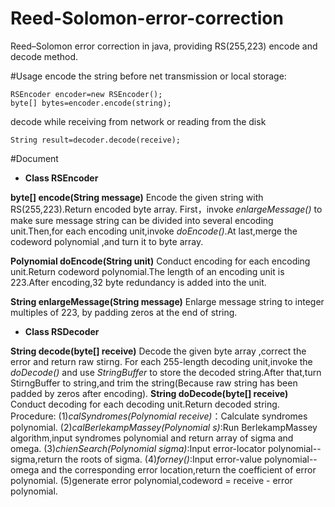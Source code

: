# Reed-Solomon-error-correction
Reed–Solomon error correction in java, providing RS(255,223) encode and decode method.

#Usage
encode the string before net transmission or local storage:
  

    RSEncoder encoder=new RSEncoder();
    byte[] bytes=encoder.encode(string);

decode while receiving from network or reading from the disk

    String result=decoder.decode(receive);
#Document

 - **Class RSEncoder**

**byte[] encode(String message)**
Encode the given string with RS(255,223).Return encoded byte array.
First，invoke *enlargeMessage()* to make sure message string can be divided into several encoding unit.Then,for each encoding unit,invoke *doEncode()*.At last,merge the codeword polynomial ,and turn it to byte array.

**Polynomial doEncode(String unit)**
Conduct encoding for each encoding unit.Return codeword polynomial.The length of an encoding unit is 223.After encoding,32 byte redundancy is added into the unit.

**String enlargeMessage(String message)**
Enlarge message string to integer multiples of 223, by padding zeros at the end of string. 

- **Class RSDecoder**

**String decode(byte[] receive)**
Decode the given byte array ,correct the error and return raw stirng.
For each 255-length decoding unit,invoke the *doDecode()* and use *StringBuffer* to store the decoded string.After that,turn StirngBuffer to string,and trim the string(Because raw string has been padded by zeros after encoding).
**String doDecode(byte[] receive)**
Conduct decoding for each decoding unit.Return decoded string.
Procedure:
(1)*calSyndromes(Polynomial receive)*：Calculate syndromes polynomial.
(2)*calBerlekampMassey(Polynomial s)*:Run BerlekampMassey algorithm,input syndromes polynomial and return array of sigma and omega.
(3)*chienSearch(Polynomial sigma)*:Input error-locator polynomial--sigma,return the roots of sigma.
(4)*forney()*:Input error-value polynomial--omega and the corresponding error location,return the coefficient of error polynomial.
(5)generate error polynomial,codeword = receive - error polynomial.
